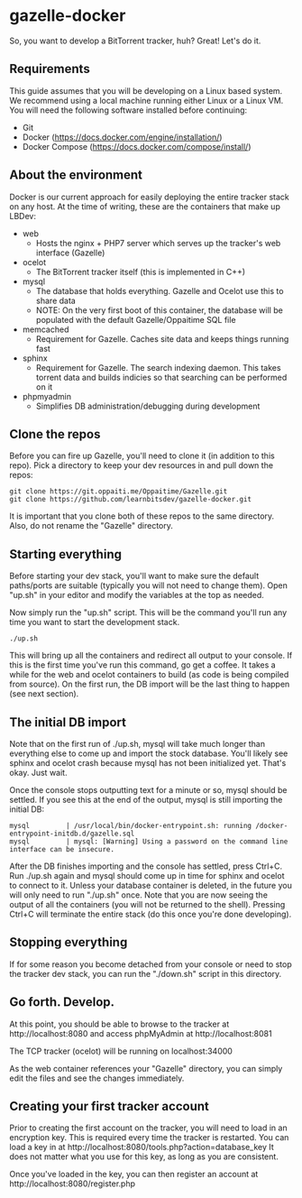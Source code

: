 # gazelle-docker

So, you want to develop a BitTorrent tracker, huh? Great! Let's do it.

## Requirements

This guide assumes that you will be developing on a Linux based system. We recommend using a local machine running either Linux or a Linux VM. You will need the following software installed before continuing:

  * Git
  * Docker (https://docs.docker.com/engine/installation/)
  * Docker Compose (https://docs.docker.com/compose/install/)

## About the environment

Docker is our current approach for easily deploying the entire tracker stack on any host. At the time of writing, these are the containers that make up LBDev:

  * web
    * Hosts the nginx + PHP7 server which serves up the tracker's web interface (Gazelle)
  * ocelot
    * The BitTorrent tracker itself (this is implemented in C++)
  * mysql
    * The database that holds everything. Gazelle and Ocelot use this to share data
    * NOTE: On the very first boot of this container, the database will be populated with the default Gazelle/Oppaitime SQL file
  * memcached
    * Requirement for Gazelle. Caches site data and keeps things running fast
  * sphinx
    * Requirement for Gazelle. The search indexing daemon. This takes torrent data and builds indicies so that searching can be performed on it
  * phpmyadmin
    * Simplifies DB administration/debugging during development

## Clone the repos

Before you can fire up Gazelle, you'll need to clone it (in addition to this repo). Pick a directory to keep your dev resources in and pull down the repos:

    git clone https://git.oppaiti.me/Oppaitime/Gazelle.git
    git clone https://github.com/learnbitsdev/gazelle-docker.git

It is important that you clone both of these repos to the same directory. Also, do not rename the "Gazelle" directory.

## Starting everything

Before starting your dev stack, you'll want to make sure the default paths/ports are suitable (typically you will not need to change them). Open "up.sh" in your editor and modify the variables at the top as needed.

Now simply run the "up.sh" script. This will be the command you'll run any time you want to start the development stack.

    ./up.sh

This will bring up all the containers and redirect all output to your console. If this is the first time you've run this command, go get a coffee. It takes a while for the web and ocelot containers to build (as code is being compiled from source). On the first run, the DB import will be the last thing to happen (see next section).

## The initial DB import

Note that on the first run of ./up.sh, mysql will take much longer than everything else to come up and import the stock database. You'll likely see sphinx and ocelot crash because mysql has not been initialized yet. That's okay. Just wait.

Once the console stops outputting text for a minute or so, mysql should be settled. If you see this at the end of the output, mysql is still importing the initial DB:

    mysql         | /usr/local/bin/docker-entrypoint.sh: running /docker-entrypoint-initdb.d/gazelle.sql
    mysql         | mysql: [Warning] Using a password on the command line interface can be insecure.

After the DB finishes importing and the console has settled, press Ctrl+C. Run ./up.sh again and mysql should come up in time for sphinx and ocelot to connect to it. Unless your database container is deleted, in the future you will only need to run "./up.sh" once. Note that you are now seeing the output of all the containers (you will not be returned to the shell). Pressing Ctrl+C will terminate the entire stack (do this once you're done developing).

## Stopping everything

If for some reason you become detached from your console or need to stop the tracker dev stack, you can run the "./down.sh" script in this directory.

## Go forth. Develop.

At this point, you should be able to browse to the tracker at http://localhost:8080 and access phpMyAdmin at http://localhost:8081

The TCP tracker (ocelot) will be running on localhost:34000

As the web container references your "Gazelle" directory, you can simply edit the files and see the changes immediately.

## Creating your first tracker account

Prior to creating the first account on the tracker, you will need to load in an encryption key. This is required every time the tracker is restarted. You can load a key in at http://localhost:8080/tools.php?action=database_key It does not matter what you use for this key, as long as you are consistent.

Once you've loaded in the key, you can then register an account at http://localhost:8080/register.php
